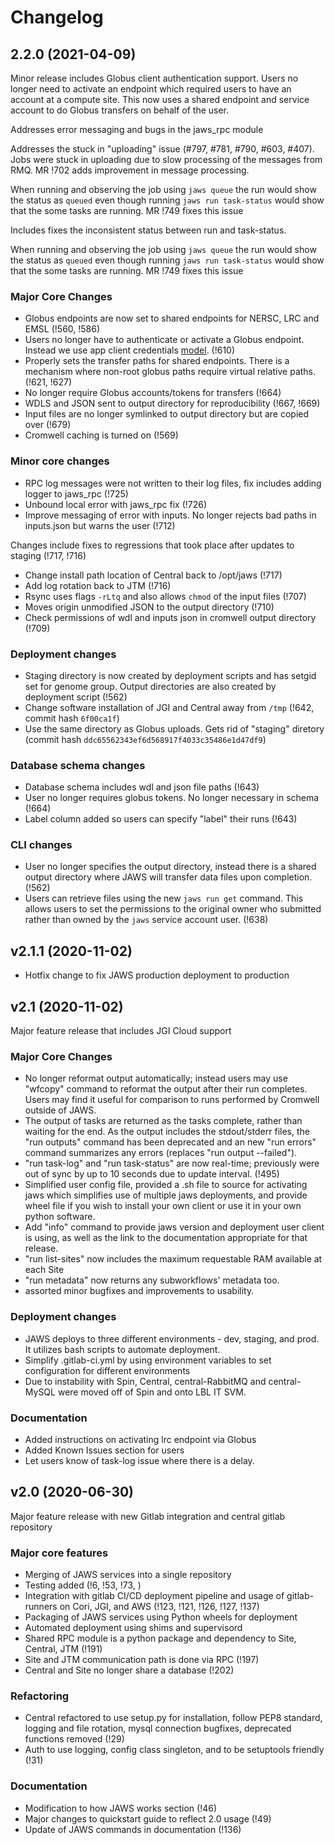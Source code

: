 # Changelog

## 2.2.0 (2021-04-09)
Minor release includes Globus client authentication support. Users no longer need to activate an endpoint
which required users to have an account at a compute site. This now uses a shared endpoint and service account to 
do Globus transfers on behalf of the user. 

Addresses error messaging and bugs in the jaws_rpc module

Addresses the stuck in "uploading" issue (#797, #781, #790, #603, #407). Jobs were stuck in
uploading due to slow processing of the messages from RMQ. MR !702 adds improvement in message processing.

When running and observing the job using `jaws queue` the run would show the 
status as `queued` even though running `jaws run task-status` would show that the
some tasks are running. MR !749 fixes this issue

Includes fixes the inconsistent status between run and task-status.

When running and observing the job using `jaws queue` the run would show the 
status as `queued` even though running `jaws run task-status` would show that the
some tasks are running. MR !749 fixes this issue

### Major Core Changes
- Globus endpoints are now set to shared endpoints for NERSC, LRC and EMSL (!560, !586)
- Users no longer have to authenticate or activate a Globus endpoint. Instead we use app client credentials [model](https://globus-sdk-python.readthedocs.io/en/stable/examples/client_credentials.html?highlight=secret). (!610)
- Properly sets the transfer paths for shared endpoints. There is a mechanism where non-root globus paths require virtual relative paths. (!621, !627)
- No longer require Globus accounts/tokens for transfers (!664)
- WDLS and JSON sent to output directory for reproducibility (!667, !669)
- Input files are no longer symlinked to output directory but are copied over (!679) 
- Cromwell caching is turned on (!569)

### Minor core changes
- RPC log messages were not written to their log files, fix includes adding logger to jaws_rpc (!725)
- Unbound local error with jaws_rpc fix (!726)
- Improve messaging of error with inputs. No longer rejects bad paths in inputs.json but warns the user (!712)

Changes include fixes to regressions that took place after updates to staging (!717, !716)
 - Change install path location of Central back to /opt/jaws (!717)
 - Add log rotation back to JTM  (!716)
 - Rsync uses flags `-rLtq` and also allows `chmod` of the input files (!707)
 - Moves origin unmodified JSON to the output directory (!710)
 - Check permissions of wdl and inputs json in cromwell output directory (!709)

### Deployment changes
- Staging directory is now created by deployment scripts and has setgid set for genome group. Output directories are also created by deployment script (!562)
- Change software installation of JGI and Central away from `/tmp` (!642, commit hash `6f00ca1f`)
- Use the same directory as Globus uploads. Gets rid of "staging" diretory (commit hash `ddc65562343ef6d568917f4033c35486e1d47df9`) 

### Database schema changes
- Database schema includes wdl and json file paths (!643)
- User no longer requires globus tokens. No longer necessary in schema (!664)
- Label column added so users can specify "label" their runs (!643)

### CLI changes
- User no longer specifies the output directory, instead there is a shared output directory where JAWS will transfer
data files upon completion. (!562)
- Users can retrieve files using the new `jaws run get` command. This allows users to set the permissions to the original
owner who submitted rather than owned by the `jaws` service account user. (!638)


## v2.1.1 (2020-11-02)
- Hotfix change to fix JAWS production deployment to production

## v2.1 (2020-11-02)
Major feature release that includes JGI Cloud support 

### Major Core Changes
 - No longer reformat output automatically; instead users may use "wfcopy" command to reformat the output after their run completes.  Users may find it useful for comparison to runs performed by Cromwell outside of JAWS.
 - The output of tasks are returned as the tasks complete, rather than waiting for the end.  As the output includes the stdout/stderr files, the "run outputs" command has been deprecated and an new "run errors" command summarizes any errors (replaces "run output --failed").
 - "run task-log" and "run task-status" are now real-time; previously were out of sync by up to 10 seconds due to update interval. (!495)
 - Simplified user config file, provided a .sh file to source for activating jaws which simplifies use of multiple jaws deployments, and provide wheel file if you wish to install your own client or use it in your own python software.
 - Add "info" command to provide jaws version and deployment user client is using, as well as the link to the documentation appropriate for that release.
 - "run list-sites" now includes the maximum requestable RAM available at each Site
 - "run metadata" now returns any subworkflows' metadata too.
 - assorted minor bugfixes and improvements to usability.
 
### Deployment changes
- JAWS deploys to three different environments - dev, staging, and prod. It utilizes bash scripts to automate deployment.
- Simplify .gitlab-ci.yml by using environment variables to set configuration for different environments
- Due to instability with Spin, Central, central-RabbitMQ and central-MySQL were moved off of Spin and onto LBL IT SVM.
 
### Documentation
- Added instructions on activating lrc endpoint via Globus
- Added Known Issues section for users
- Let users know of task-log issue where there is a delay. 


## v2.0 (2020-06-30)
Major feature release with new Gitlab integration and central gitlab repository

### Major core features
- Merging of JAWS services into a single repository
- Testing added (!6, !53, !73, )
- Integration with gitlab CI/CD deployment pipeline and usage of gitlab-runners on Cori, JGI, and AWS (!123, !121, !126, !127, !137)
- Packaging of JAWS services using Python wheels for deployment
- Automated deployment using shims and supervisord
- Shared RPC module is a python package and dependency to Site, Central, JTM (!191)
- Site and JTM communication path is done via RPC (!197)
- Central and Site no longer share a database (!202)


### Refactoring 
- Central refactored to use setup.py for installation, follow PEP8 standard, logging and file rotation, mysql connection bugfixes, deprecated functions removed (!29)
- Auth to use logging, config class singleton, and to be setuptools friendly (!31)

### Documentation
- Modification to how JAWS works section (!46)
- Major changes to quickstart guide to reflect 2.0 usage (!49)
- Update of JAWS commands in documentation (!136)